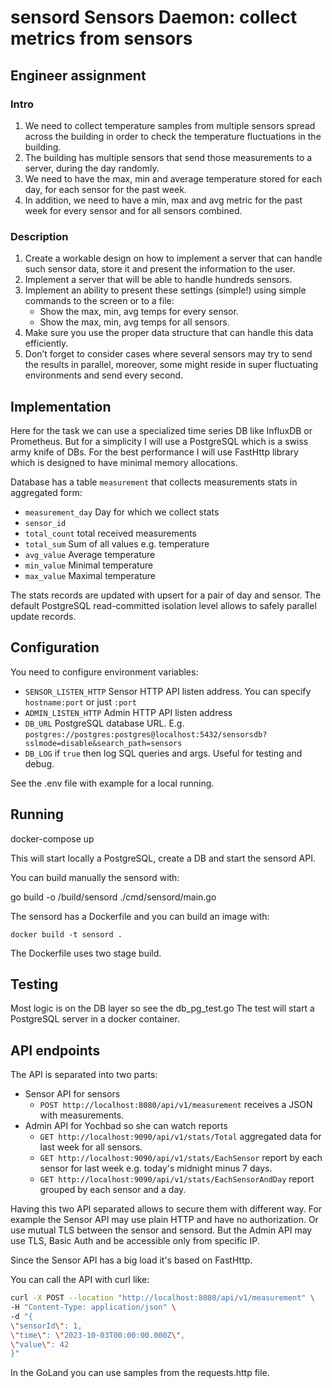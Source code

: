 # sensord Sensors Daemon: collect metrics from sensors

## Engineer assignment
### Intro
1. We need to collect temperature samples from multiple sensors
   spread across the building in order to check the temperature fluctuations in the building.
2. The building has multiple sensors that send those measurements to a server, during the day randomly.
3. We need to have the max, min and average temperature stored for each day, for each sensor for the past week.
4. In addition, we need to have a min, max and avg metric for the past week for every
   sensor and for all sensors combined.

###  Description
1. Create a workable design on how to implement a server that can handle such sensor
   data, store it and present the information to the user.
2. Implement a server that will be able to handle hundreds sensors.
3. Implement an ability to present these settings (simple!) using simple commands to the
   screen or to a file:
   - Show the max, min, avg temps for every sensor.
   - Show the max, min, avg temps for all sensors.
4. Make sure you use the proper data structure that can handle this data efficiently.
5. Don’t forget to consider cases where several sensors may try to send the results in
   parallel, moreover, some might reside in super fluctuating environments and send every
   second.


## Implementation

Here for the task we can use a specialized time series DB like InfluxDB or Prometheus.
But for a simplicity I will use a PostgreSQL which is a swiss army knife of DBs.
For the best performance I will use FastHttp library which is designed to have minimal memory allocations.

Database has a table `measurement` that collects measurements stats in aggregated form:

* `measurement_day` Day for which we collect stats
* `sensor_id`
* `total_count` total received measurements
* `total_sum` Sum of all values e.g. temperature
* `avg_value` Average temperature
* `min_value` Minimal temperature
* `max_value` Maximal temperature

The stats records are updated with upsert for a pair of day and sensor.
The default PostgreSQL read-committed isolation level allows to safely parallel update records.

## Configuration

You need to configure environment variables:
* `SENSOR_LISTEN_HTTP` Sensor HTTP API listen address. You can specify `hostname:port` or just `:port`
* `ADMIN_LISTEN_HTTP` Admin HTTP API listen address
* `DB_URL` PostgreSQL database URL. E.g. `postgres://postgres:postgres@localhost:5432/sensorsdb?sslmode=disable&search_path=sensors`
* `DB_LOG` if `true` then log SQL queries and args. Useful for testing and debug.

See the .env file with example for a local running.

## Running

   docker-compose up

This will start locally a PostgreSQL, create a DB and start the sensord API.

You can build manually the sensord with:

   go build -o /build/sensord ./cmd/sensord/main.go


The sensord has a Dockerfile and you can build an image with:

    docker build -t sensord .

The Dockerfile uses two stage build.

## Testing
Most logic is on the DB layer so see the db_pg_test.go
The test will start a PostgreSQL server in a docker container.

## API endpoints
The API is separated into two parts:
* Sensor API for sensors
    * `POST http://localhost:8080/api/v1/measurement` receives a JSON with measurements.
* Admin API for Yochbad so she can watch reports
    * `GET http://localhost:9090/api/v1/stats/Total` aggregated data for last week for all sensors.
    * `GET http://localhost:9090/api/v1/stats/EachSensor` report by each sensor for last week e.g. today's midnight minus 7 days.
    * `GET http://localhost:9090/api/v1/stats/EachSensorAndDay` report grouped by each sensor and a day.

Having this two API separated allows to secure them with different way.
For example the Sensor API may use plain HTTP and have no authorization.
Or use mutual TLS between the sensor and sensord.
But the Admin API may use TLS, Basic Auth and be accessible only from specific IP.

Since the Sensor API has a big load it's based on FastHttp.

You can call the API with curl like:
```sh
curl -X POST --location "http://localhost:8080/api/v1/measurement" \
-H "Content-Type: application/json" \
-d "{
\"sensorId\": 1,
\"time\": \"2023-10-03T00:00:00.000Z\",
\"value\": 42
}"
```

In the GoLand you can use samples from the requests.http file.
